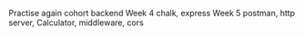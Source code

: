 Practise again cohort backend
Week 4 chalk, express
Week 5 postman, http server, Calculator, middleware, cors